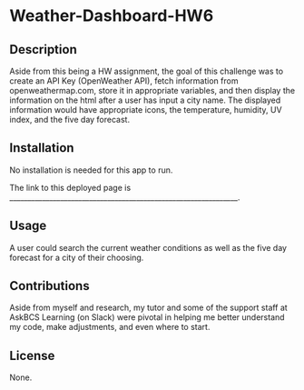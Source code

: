 # Weather-Dashboard-HW6

## Description

Aside from this being a HW assignment, the goal of this challenge was to create an API Key (OpenWeather API), fetch information from openweathermap.com, store it in appropriate variables, and then display the information on the html after a user has input a city name. The displayed information would have appropriate icons, the temperature, humidity, UV index, and the five day forecast.

## Installation

No installation is needed for this app to run.

The link to this deployed page is _______________________________________________________________.

## Usage

A user could search the current weather conditions as well as the five day forecast for a city of their choosing.

## Contributions

Aside from myself and research, my tutor and some of the support staff at AskBCS Learning (on Slack) were pivotal in helping me better understand my code, make adjustments, and even where to start.

## License

None.